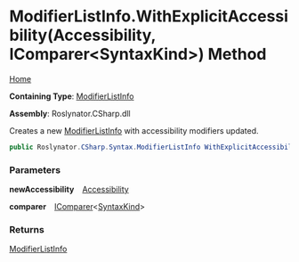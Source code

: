 # ModifierListInfo\.WithExplicitAccessibility\(Accessibility, IComparer\<SyntaxKind\>\) Method

[Home](../../../../../README.md)

**Containing Type**: [ModifierListInfo](../README.md)

**Assembly**: Roslynator\.CSharp\.dll

  
Creates a new [ModifierListInfo](../README.md) with accessibility modifiers updated\.

```csharp
public Roslynator.CSharp.Syntax.ModifierListInfo WithExplicitAccessibility(Microsoft.CodeAnalysis.Accessibility newAccessibility, System.Collections.Generic.IComparer<Microsoft.CodeAnalysis.CSharp.SyntaxKind> comparer = null)
```

### Parameters

**newAccessibility** &ensp; [Accessibility](https://docs.microsoft.com/en-us/dotnet/api/microsoft.codeanalysis.accessibility)

**comparer** &ensp; [IComparer](https://docs.microsoft.com/en-us/dotnet/api/system.collections.generic.icomparer-1)\<[SyntaxKind](https://docs.microsoft.com/en-us/dotnet/api/microsoft.codeanalysis.csharp.syntaxkind)\>

### Returns

[ModifierListInfo](../README.md)

